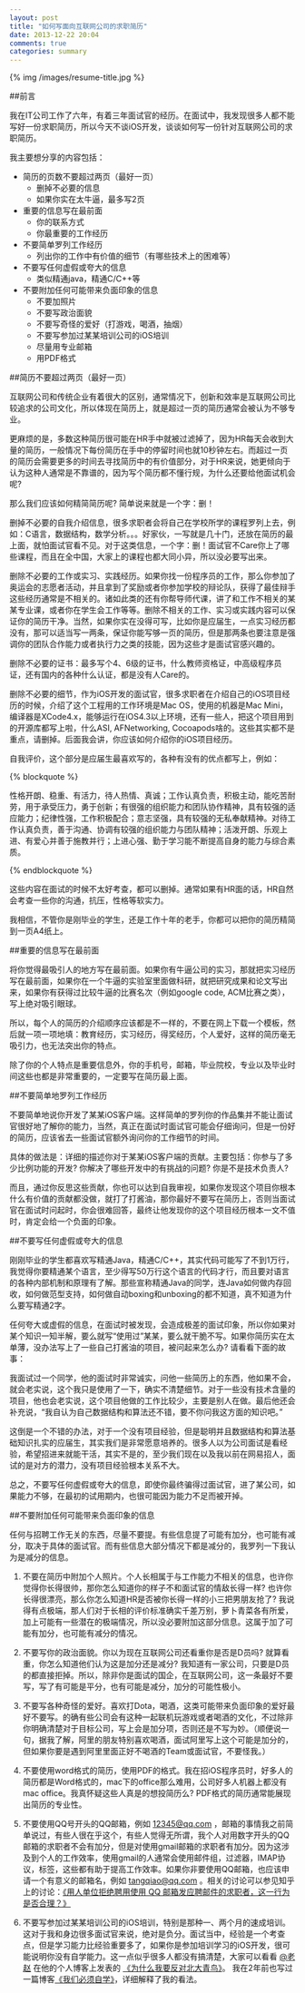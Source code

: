 ```yaml
---
layout: post
title: "如何写面向互联网公司的求职简历"
date: 2013-12-22 20:04
comments: true
categories: summary
---
```


{% img /images/resume-title.jpg %}


##前言

我在IT公司工作了六年，有着三年面试官的经历。在面试中，我发现很多人都不能写好一份求职简历，所以今天不谈iOS开发，谈谈如何写一份针对互联网公司的求职简历。


我主要想分享的内容包括：

 * 简历的页数不要超过两页（最好一页）
   - 删掉不必要的信息
   - 如果你实在太牛逼，最多写2页
 * 重要的信息写在最前面
   - 你的联系方式
   - 你最重要的工作经历
 * 不要简单罗列工作经历
   - 列出你的工作中有价值的细节（有哪些技术上的困难等）
 * 不要写任何虚假或夸大的信息
   - 类似精通java，精通C/C++等
 * 不要附加任何可能带来负面印象的信息
    - 不要加照片
    - 不要写政治面貌
    - 不要写奇怪的爱好（打游戏，喝酒，抽烟）
    - 不要写参加过某某培训公司的iOS培训
    - 尽量用专业邮箱
    - 用PDF格式

<!-- more -->

##简历不要超过两页（最好一页）

互联网公司和传统企业有着很大的区别，通常情况下，创新和效率是互联网公司比较追求的公司文化，所以体现在简历上，就是超过一页的简历通常会被认为不够专业。

更麻烦的是，多数这种简历很可能在HR手中就被过滤掉了，因为HR每天会收到大量的简历，一般情况下每份简历在手中的停留时间也就10秒钟左右。而超过一页的简历会需要更多的时间去寻找简历中的有价值部分，对于HR来说，她更倾向于认为这种人通常是不靠谱的，因为写个简历都不懂行规，为什么还要给他面试机会呢? 

那么我们应该如何精简简历呢? 简单说来就是一个字：删！

删掉不必要的自我介绍信息，很多求职者会将自己在学校所学的课程罗列上去，例如：C语言，数据结构，数学分析。。。好家伙，一写就是几十门，还放在简历的最上面，就怕面试官看不见。对于这类信息，一个字：删！面试官不Care你上了哪些课程，而且在全中国，大家上的课程也都大同小异，所以没必要写出来。

删除不必要的工作或实习、实践经历。如果你找一份程序员的工作，那么你参加了奥运会的志愿者活动，并且拿到了奖励或者你参加学校的辩论队，获得了最佳辩手这些经历通常是不相关的。诸如此类的还有你帮导师代课，讲了和工作不相关的某某专业课，或者你在学生会工作等等。删除不相关的工作、实习或实践内容可以保证你的简历干净。当然，如果你实在没得可写，比如你是应届生，一点实习经历都没有，那可以适当写一两条，保证你能写够一页的简历，但是那两条也要注意是强调你的团队合作能力或者执行力之类的技能，因为这些才是面试官感兴趣的。

删除不必要的证书：最多写个4、6级的证书，什么教师资格证，中高级程序员证，还有国内的各种什么认证，都是没有人Care的。

删除不必要的细节，作为iOS开发的面试官，很多求职者在介绍自己的iOS项目经历的时候，介绍了这个工程用的工作环境是Mac OS，使用的机器是Mac Mini，编译器是XCode4.x，能够运行在iOS4.3以上环境，还有一些人，把这个项目用到的开源库都写上啦，什么ASI, AFNetworking, Cocoapods啥的。这些其实都不是重点，请删掉。后面我会讲，你应该如何介绍你的iOS项目经历。

自我评价，这个部分是应届生最喜欢写的，各种有没有的优点都写上，例如：

{% blockquote %}

 性格开朗、稳重、有活力，待人热情、真诚；工作认真负责，积极主动，能吃苦耐劳，用于承受压力，勇于创新；有很强的组织能力和团队协作精神，具有较强的适应能力；纪律性强，工作积极配合；意志坚强，具有较强的无私奉献精神。对待工作认真负责，善于沟通、协调有较强的组织能力与团队精神；活泼开朗、乐观上进、有爱心并善于施教并行；上进心强、勤于学习能不断提高自身的能力与综合素质。 

{% endblockquote %}


这些内容在面试的时候不太好考查，都可以删掉。通常如果有HR面的话，HR自然会考查一些你的沟通，抗压，性格等软实力。

我相信，不管你是刚毕业的学生，还是工作十年的老手，你都可以把你的简历精简到一页A4纸上。 

##重要的信息写在最前面

将你觉得最吸引人的地方写在最前面。如果你有牛逼公司的实习，那就把实习经历写在最前面，如果你在一个牛逼的实验室里面做科研，就把研究成果和论文写出来，如果你有获得过比较牛逼的比赛名次（例如google code, ACM比赛之类），写上绝对吸引眼球。

所以，每个人的简历的介绍顺序应该都是不一样的，不要在网上下载一个模板，然后就一项一项地填：教育经历，实习经历，得奖经历，个人爱好，这样的简历毫无吸引力，也无法突出你的特点。

除了你的个人特点是重要信息外，你的手机号，邮箱，毕业院校，专业以及毕业时间这些也都是非常重要的，一定要写在简历最上面。

##不要简单地罗列工作经历

不要简单地说你开发了某某iOS客户端。这样简单的罗列你的作品集并不能让面试官很好地了解你的能力，当然，真正在面试时面试官可能会仔细询问，但是一份好的简历，应该省去一些面试官额外询问你的工作细节的时间。

具体的做法是：详细的描述你对于某某iOS客户端的贡献。主要包括：你参与了多少比例功能的开发? 你解决了哪些开发中的有挑战的问题? 你是不是技术负责人? 

而且，通过你反思这些贡献，你也可以达到自我审视，如果你发现这个项目你根本什么有价值的贡献都没做，就打了打酱油，那你最好不要写在简历上，否则当面试官在面试时问起时，你会很难回答，最终让他发现你的这个项目经历根本一文不值时，肯定会给一个负面的印象。


##不要写任何虚假或夸大的信息

刚刚毕业的学生都喜欢写精通Java，精通C/C++，其实代码可能写了不到1万行，我觉得你要精通某个语言，至少得写50万行这个语言的代码才行，而且要对语言的各种内部机制和原理有了解。那些宣称精通Java的同学，连Java如何做内存回收，如何做范型支持，如何做自动boxing和unboxing的都不知道，真不知道为什么要写精通2字。

任何夸大或虚假的信息，在面试时被发现，会造成极差的面试印象，所以你如果对某个知识一知半解，要么就写“使用过”某某，要么就干脆不写。如果你简历实在太单薄，没办法写上了一些自己打酱油的项目，被问起来怎么办? 请看看下面的故事：

我面试过一个同学，他的面试时非常诚实，问他一些简历上的东西，他如果不会，就会老实说，这个我只是使用了一下，确实不清楚细节。对于一些没有技术含量的项目，他也会老实说，这个项目他做的工作比较少，主要是别人在做。最后他还会补充说，“我自认为自己数据结构和算法还不错，要不你问我这方面的知识吧。” 

这倒是一个不错的办法，对于一个没有项目经验，但是聪明并且数据结构和算法基础知识扎实的应届生，其实我们是非常愿意培养的。很多人以为公司面试是看经验，希望招进来就能干活，其实不是的，至少我们现在以及我以前在网易招人，面试的是对方的潜力，没有项目经验根本关系不大。

总之，不要写任何虚假或夸大的信息，即使你最终骗得过面试官，进了某公司，如果能力不够，在最初的试用期内，也很可能因为能力不足而被开掉。




##不要附加任何可能带来负面印象的信息

任何与招聘工作无关的东西，尽量不要提。有些信息提了可能有加分，也可能有减分，取决于具体的面试官。而有些信息大部分情况下都是减分的，我罗列一下我认为是减分的信息。


1. 不要在简历中附加个人照片。个人长相属于与工作能力不相关的信息，也许你觉得你长得很帅，那你怎么知道你的样子不和面试官的情敌长得一样? 也许你长得很漂亮，那么你怎么知道HR是否被你长得一样的小三把男朋友抢了? 我说得有点极端，那人们对于长相的评价标准确实千差万别，萝卜青菜各有所爱，加上可能有一些潜在的极端情况，所以没必要附加这部分信息。这属于加了可能有加分，也可能有减分的情况。

2. 不要写你的政治面貌。你以为现在互联网公司还看重你是否是D员吗? 就算看重，你怎么知道他们认为这是加分还是减分? 我知道有一家公司，只要是D员的都直接拒掉。所以，除非你是面试的国企，在互联网公司，这一条最好不要写，写了有可能是平分，也有可能是减分，加分的可能性极小。

3. 不要写各种奇怪的爱好。喜欢打Dota，喝酒，这类可能带来负面印象的爱好最好不要写。的确有些公司会有这种一起联机玩游戏或者喝酒的文化，不过除非你明确清楚对于目标公司，写上会是加分项，否则还是不写为妙。（顺便说一句，据我了解，阿里的朋友特别喜欢喝酒，面试阿里写上这个可能是加分的，但如果你要是遇到阿里里面正好不喝酒的Team或面试官，不要怪我。）

4. 不要使用word格式的简历，使用PDF的格式。我在招iOS程序员时，好多人的简历都是Word格式的，mac下的office那么难用，公司好多人机器上都没有mac office。我真怀疑这些人真是的想投简历么? PDF格式的简历通常能展现出简历的专业性。

5. 不要使用QQ号开头的QQ邮箱，例如 12345@qq.com ，邮箱的事情我之前简单说过，有些人很在乎这个，有些人觉得无所谓，我个人对用数字开头的QQ邮箱的求职者不会有加分，但是对使用gmail邮箱的求职者有加分。因为这涉及到个人的工作效率，使用gmail的人通常会使用邮件组，过滤器，IMAP协议，标签，这些都有助于提高工作效率。如果你非要使用QQ邮箱，也应该申请一个有意义的邮箱名，例如 tangqiao@qq.com 。相关的讨论可以参见知乎上的讨论：[《用人单位拒绝聘用使用 QQ 邮箱发应聘邮件的求职者，这一行为是否合理？》](http://www.zhihu.com/question/21649995/answer/18879801)

6. 不要写参加过某某培训公司的iOS培训，特别是那种一、两个月的速成培训。这对于我和身边很多面试官来说，绝对是负分。面试当中，经验是一个考查点，但是学习能力比经验重要多了，如果你是参加培训学习的iOS开发，很可能说明你没有自学能力。这一点似乎很多人都没有搞清楚，大家可以看看 [@老赵](http://weibo.com/jeffz) 在他的个人博客上发表的 [《为什么我要反对北大青鸟》](http://blog.zhaojie.me/2010/04/why-i-say-no-to-aptech.html)。 我在2年前也写过一篇博客[《我们必须自学》](http://blog.devtang.com/blog/2012/01/20/we-must-self-learning/)，详细解释了我的看法。


